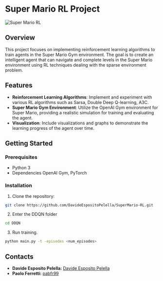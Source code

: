 # Super Mario RL Project

![Super Mario RL](images/mario.gif)

## Overview

This project focuses on implementing reinforcement learning algorithms to train agents in the Super Mario Gym environment. The goal is to create an intelligent agent that can navigate and complete levels in the Super Mario environment using RL techniques dealing with the sparse environment problem.

## Features

- **Reinforcement Learning Algorithms**: Implement and experiment with various RL algorithms such as Sarsa, Double Deep Q-learning, A3C.
- **Super Mario Gym Environment**: Utilize the OpenAI Gym environment for Super Mario, providing a realistic simulation for training and evaluating the agent.
- **Visualization**: Include visualizations and graphs to demonstrate the learning progress of the agent over time.

## Getting Started

### Prerequisites

- Python 3
- Dependencies OpenAI Gym, PyTorch

### Installation

1. Clone the repository:
```bash
git clone https://github.com/DavideEspositoPelella/SuperMario-RL.git
```
2. Enter the DDQN folder
```bash
cd DDQN
```
3. Run training.
```bash
python main.py -t -episodes <num_episodes>
``` 

## Contacts

- **Davide Esposito Pelella:** [Davide Esposito Pelella](https://github.com/DavideEspositoPelella)
- **Paolo Ferretti:** [pabfr99](https://github.com/pabfr99)
